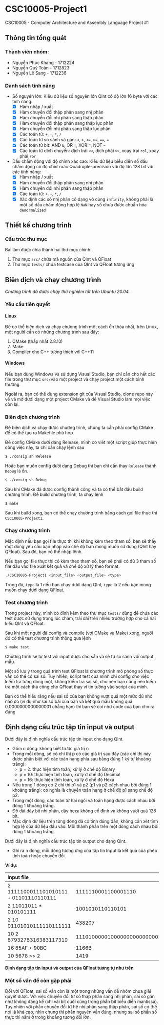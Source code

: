 # CSC10005-Project1

CSC10005 - Computer Architecture and Assembly Language Project #1

## Thông tin tổng quát

### Thành viên nhóm:

- Nguyễn Phúc Khang - 1712224
- Nguyễn Quý Toàn - 1712823
- Nguyễn Lê Sang - 1712236

### Danh sách tính năng

- Số nguyên lớn:
    Kiểu dữ liệu số nguyên lớn QInt có độ lớn 16 byte với các tính năng:
    - [x] Hàm nhập / xuất
    - [x] Hàm chuyển đổi thập phân sang nhị phân
    - [x] Hàm chuyển đổi nhị phân sang thập phân
    - [x] Hàm chuyển đổi thập phân sang thập lục phân
    - [x] Hàm chuyển đổi nhị phân sang thập lục phân
    - [x] Các toán tử: `+`, `-`, `*`, `/`
    - [x] Các toán tử so sánh và gán: `<`, `>`, `<=`, `>=`, `==`, `=`
    - [x] Các toán tử bit: AND `&`, OR `|`, XOR `^`, NOT `~`
    - [x] Các toán tử dịch chuyển: dịch trái `<<`, dịch phải `>>`, xoay trái `rol`, xoay phải `ror`
- Dấu chấm động với độ chính xác cao:
    Kiểu dữ liệu biểu diễn số dấu chấm động có độ chính xác Quadruple-precision với độ lớn 128 bit với các tính năng:
    - [x] Hàm nhập / xuất
    - [x] Hàm chuyển đổi thập phân sang nhị phân
    - [x] Hàm chuyển đổi nhi phân sang thập phân
    - [x] Các toán tử: `+`, `-`, `*`, `/`
    - [x] Xác định các số nhị phân có dạng vô cùng `infinity`, không phải là một số dấu chấm động hợp lệ `NaN` hay số chưa được chuẩn hóa `denormalized`

## Thiết kế chương trình

### Cấu trúc thư mục

Bài làm được chia thành hai thư mục chính:
1. Thư mục `src/` chứa mã nguồn của QInt và QFloat
2. Thư mục `tests/` chứa testcase của QInt và QFloat tương ứng

## Biên dịch và chạy chương trình

_Chương trình đã được chạy thử nghiệm tốt trên Ubuntu 20.04._

### Yêu cầu tiên quyết

#### Linux

Để có thể biên dịch và chạy chương trình một cách ổn thỏa nhất, trên Linux, một người cần có những chương trình sau đây:

1. CMake (thấp nhất 2.8.10)
2. Make
3. Compiler cho C++ tương thích với C++11

#### Windows

Nếu bạn dùng Windows và sử dụng Visual Studio, bạn chỉ cần cho hết các file trong thư mục `src/`vào một project và chạy project một cách bình thường.

Ngoài ra, bạn có thể dùng extension git của Visual Studio, clone repo này về và mở dưới dạng một project CMake và để Visual Studio làm mọi việc còn lại.

### Biên dịch chương trình

Để biên dịch và chạy được chương trình, chúng ta cần phải config CMake để có thể tạo ra Makefile phù hợp.

Để config CMake dưới dạng Release, mình có viết một script giúp thực hiện công việc này, ta chỉ cần chạy lệnh sau

```sh
$ ./consig.sh Release
```

Hoặc bạn muốn config dưới dạng Debug thì bạn chỉ cần thay `Release` thành `Debug` là ổn.

```sh
$ ./consig.sh Debug
```

Sau khi CMake đã được config thành công và ta có thể bắt đầu build chương trình. Để build chương trình, ta chạy lệnh

```sh
$ make
```

Sau khi build xong, bạn có thể chạy chương trình bằng cách gọi file thực thi `CSC10005-Project1`.

### Chạy chương trình

Mặc định nếu bạn gọi file thực thi khi không kèm theo tham số, bạn sẽ thấy một dòng yêu cầu bạn nhập vào chế độ bạn mong muốn sử dụng (QInt hay QFloat). Sau đó, bạn có thể nhập lệnh.

Nếu bạn gọi file thực thi có kèm theo tham số, bạn sẽ phải có đủ 3 tham số file đầu vào file xuất kết quả và chế độ xử lý theo format:

```sh
./CSC10005-Project1 <input_file> <output_file> <type>
```

Trong đó, `type` là 1 nếu bạn chạy dưới dạng QInt, `type` là 2 nếu bạn mong muốn chạy dưới dạng QFloat.

### Test chương trình

Trong project này, mình có đính kèm theo thư mục `tests/` dùng để chứa các test được sử dụng trong lúc chấm, trải dài trên nhiều trường hợp cho cả hai kiểu QInt và QFloat.

Sau khi một người đã config và compile (với CMake và Make) xong, người đó có thể test chương trình thông qua lệnh

```sh
$ make test
```

Chương trình sẽ tự test với input được cho sẵn và sẽ tự so sánh với output mẫu.

Một số lưu ý trong quá trình test QFloat là chương trình mô phòng số thực vẫn có thể có sai số. Tuy nhiên, script test của mình chỉ config cho việc kiểm tra từng dòng một, không kiểm tra sai số, cho nên bạn cũng nên kiểm tra một cách thủ công cho QFloat thay vì tin tưởng vào script của mình.

Bạn có thể hiểu rằng nếu sai số của bạn không vượt quá một mức đủ nhỏ nào đó (ví dụ như sai số bài của bạn và kết quả mẫu không quá 0.0000000000000001 chẳng hạn) thì bạn sẽ coi như code của bạn cho ra đúng

## Định dạng cấu trúc tập tin input và output

Dưới đây là định nghĩa cấu trúc tập tin input cho dạng QInt.

- Gồm n dòng: không biết trước giá trị n
- Trong mỗi dòng, sẽ có chỉ thị p có các giá trị sau đây (các chỉ thị này được phân biệt với các toán hạng phía sau bằng đúng 1 ký tự khoảng trắng):
    - p = 2: thực hiện tính toán, xử lý ở chế độ Binary
    - p = 10: thực hiện tính toán, xử lý ở chế độ Decimal
    - p = 16: thực hiện tính toán, xử lý ở chế độ Hexa
- Nếu trong 1 dòng có 2 chỉ thị p1 và p2 (p1 và p2 cách nhau bởi đúng 1 khoảng trắng): có nghĩa là chuyển toán hạng ở chế độ p1 sang chế độ p2.
- Trong một dòng, các toán tử hai ngôi và toán hạng được cách nhau bởi đúng 1 khoảng trắng.
- Độ dài dãy bit nhị phân, dãy hexa không cố định và không vượt quá $128$ bit.
- Mặc định dữ liệu trên từng dòng đã có tính đúng đắn, không cần xét tính hợp lệ của dữ liệu đầu vào. Mỗi thành phần trên một dòng cách nhau bởi đúng 1 khoảng trắng.

Dưới đây là định nghĩa cấu trúc tập tin output cho dạng QInt.

- Ghi ra n dòng, mỗi dòng tương ứng của tập tin Input là kết quả của phép tính toán hoặc chuyển đổi.

**Ví dụ:**

| Input file                             | Output file                                                  |
| :------------------------------------- | ------------------------------------------------------------ |
| 2 1111100011101010111 + 01101110110111 | 1111110001100001110                                          |
| 2 11011011 * 010101111                 | 1001010110110101                                             |
| 2 10 01101010111110111111              | 438207                                                       |
| 10 2 8793278316383117319               | 11101000001000000000000000101000111011001010010010000000000111 |
| 16 85AF + 90BC                         | 1166B                                                        |
| 10 5678 >> 2                           | 1419                                                         |

**Định dạng tập tin input và output của QFloat tương tự như trên**

### Một số vấn đề còn gặp phải

Đối với QFloat, sai số vẫn còn là một trong những vấn đề nhóm chưa giải quyết được. Với việc chuyển đổi từ số thập phân sang nhị phân, sai số gần như không đáng kể (chỉ vài bit cuối cùng trong phần bit biểu diễn mantissa). Tuy nhiên với phần chuyển đổi từ hệ nhị phân sang thập phân, sai số có thể nói là khá cao, nhìn chung thì phần nguyên vẫn đúng, nhưng sai số phần số thực thì nằm ở trong khoảng tương đối lớn.
